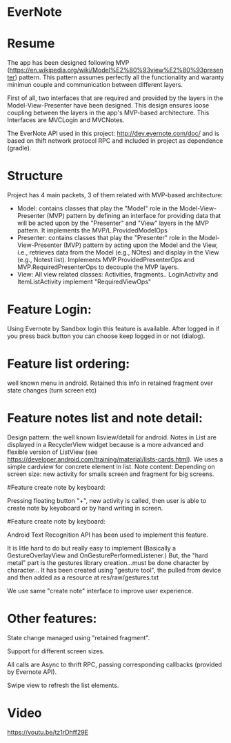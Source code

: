 # EverNote

# Resume

The app has been designed following MVP (https://en.wikipedia.org/wiki/Model%E2%80%93view%E2%80%93presenter) pattern. 
This pattern assumes perfectly all the functionality and waranty minimun couple and communication between different layers.

First of all, two interfaces that are required and provided by the layers in the Model-View-Presenter have been designed. 
This design ensures loose coupling between the layers in the app's MVP-based architecture.
This Interfaces are MVCLogin and MVCNotes.

The EverNote API used in this project: http://dev.evernote.com/doc/ and is based on thift network protocol RPC and included in 
project as dependence (gradle).

# Structure
Project has 4 main packets, 3 of them related with MVP-based architecture:
- Model: contains classes that play the "Model" role in the Model-View-Presenter (MVP)
  pattern by defining an interface for providing data that will be
  acted upon by the "Presenter" and "View" layers in the MVP pattern.
  It implements the MVP/L.ProvidedModelOps
- Presenter: contains classes that play the "Presenter" role in the Model-View-Presenter
 (MVP) pattern by acting upon the Model and the View, i.e.,
  retrieves data from the Model (e.g., NOtes) and
  display in the View (e.g., Notest list).
  Implements  MVP.ProvidedPresenterOps and
  MVP.RequiredPresenterOps to decouple the MVP layers.
- View: All view related classes: Activities, fragments.. LoginActivity and ItemListActivity implement "RequiredViewOps"

# Feature Login:

Using Evernote by Sandbox login this feature is available. After logged in if you press back button you can 
choose keep logged in or not (dialog).

# Feature list ordering: 
well known menu in android. 
Retained this info in retained fragment over state changes (turn screen etc)

# Feature notes list and note detail:
Design pattern: the well known lisview/detail for android.
Notes in List are displayed in a RecyclerView widget because is a more advanced and flexible version of ListView (see https://developer.android.com/training/material/lists-cards.html).
We uses a simple cardview for concrete element in list.
Note content: Depending on screen size: new activity for smalls screen and fragment for big screens.

#Feature create note by keyboard:

Pressing floating button "+", new activity is called, then user is able to create note by keyoboard or by hand writing in screen.

#Feature create note by keyboard:

Android Text Recognition API has been used to implement this feature.

It is litle hard to do but really easy to implement (Basically a GestureOverlayView and OnGesturePerformedListener.) 
But, the "hard metal" part is the gestures library creation...must be done character by character... It has been created using "gesture tool", the pulled from device
and then added as a resource at res/raw/gestures.txt

We use same "create note" interface to improve user experience.

# Other features:

State change managed using "retained fragment".

Support for different screen sizes.

All calls are Async to thrift RPC, passing corresponding callbacks (provided by Evernote API).

Swipe view to refresh the list elements.

# Video
https://youtu.be/tz1rDhff29E








